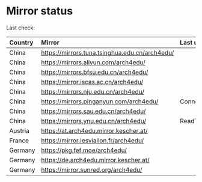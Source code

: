 <script src="./time.js"></script>
# Mirror status
Last check: <script type="text/javascript">localize(1676574926.6145275);</script>

|Country|Mirror|Last update|
|:------|:-----|:----------|
|China|https://mirrors.tuna.tsinghua.edu.cn/arch4edu/|<script type="text/javascript">localize(1676529475);</script>|
|China|https://mirrors.aliyun.com/arch4edu/|<script type="text/javascript">localize(1676486966);</script>|
|China|https://mirrors.bfsu.edu.cn/arch4edu/|<script type="text/javascript">localize(1676529475);</script>|
|China|https://mirror.iscas.ac.cn/arch4edu/|<script type="text/javascript">localize(1676529475);</script>|
|China|https://mirrors.nju.edu.cn/arch4edu/|<script type="text/javascript">localize(1676529475);</script>|
|China|https://mirrors.pinganyun.com/arch4edu/|ConnectionError|
|China|https://mirrors.sau.edu.cn/arch4edu/|<script type="text/javascript">localize(1673850842);</script>|
|China|https://mirrors.ynu.edu.cn/arch4edu/|ReadTimeout|
|Austria|https://at.arch4edu.mirror.kescher.at/|<script type="text/javascript">localize(1676529475);</script>|
|France|https://mirror.lesviallon.fr/arch4edu/|<script type="text/javascript">localize(1676529475);</script>|
|Germany|https://pkg.fef.moe/arch4edu/|<script type="text/javascript">localize(1676529475);</script>|
|Germany|https://de.arch4edu.mirror.kescher.at/|<script type="text/javascript">localize(1676529475);</script>|
|Germany|https://mirror.sunred.org/arch4edu/|<script type="text/javascript">localize(1676529475);</script>|

<script src="./tablefilter/tablefilter.js"></script>
<script src="./table.js"></script>